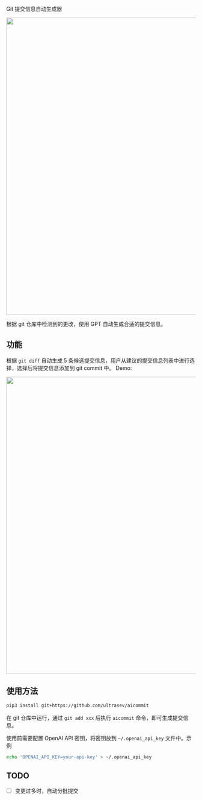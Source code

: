 Git 提交信息自动生成器

<img src="https://github.com/ultrasev/aicommit/assets/51262739/549d63da-c66b-400c-8a2b-4c26953d524a" width="789px">

根据 git 仓库中检测到的更改，使用 GPT 自动生成合适的提交信息。

## 功能

根据 `git diff` 自动生成 5 条候选提交信息，用户从建议的提交信息列表中进行选择，选择后将提交信息添加到 git commit 中。 Demo:

<img src="https://github.com/ultrasev/aicommit/assets/51262739/601afec0-b0cb-4ab7-b36a-cb274247169c" width="789px">

## 使用方法

```bash
pip3 install git+https://github.com/ultrasev/aicommit
```

在 git 仓库中运行，通过 `git add xxx` 后执行 `aicommit` 命令，即可生成提交信息。

使用前需要配置 OpenAI API 密钥，将密钥放到 `~/.openai_api_key` 文件中。示例

```bash
echo 'OPENAI_API_KEY=your-api-key' > ~/.openai_api_key
```

## TODO

- [ ] 变更过多时，自动分批提交
